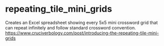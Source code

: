 # repeating_tile_mini_grids

Creates an Excel spreadsheet showing every 5x5 mini crossword grid that can repeat infinitely and follow standard crossword convention.
https://www.cruciverbology.com/post/introducing-the-repeating-tile-mini-grids
